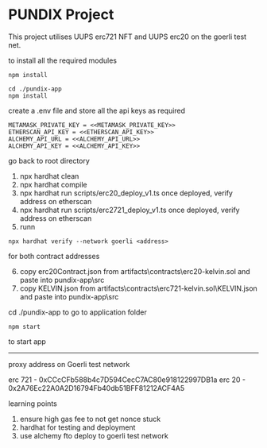 # PUNDIX Project

This project utilises UUPS erc721 NFT and UUPS erc20 on the goerli test net.

to install all the required modules

```shell
npm install

cd ./pundix-app
npm install
```

create a .env file and store all the api keys as required

```
METAMASK_PRIVATE_KEY = <<METAMASK_PRIVATE_KEY>>
ETHERSCAN_API_KEY = <<ETHERSCAN_API_KEY>>
ALCHEMY_API_URL = <<ALCHEMY_API_URL>>
ALCHEMY_API_KEY = <<ALCHEMY_API_KEY>>
```

go back to root directory

1. npx hardhat clean
2. npx hardhat compile
3. npx hardhat run scripts/erc20_deploy_v1.ts
   once deployed, verify address on etherscan
4. npx hardhat run scripts/erc2721_deploy_v1.ts
   once deployed, verify address on etherscan
5. runn

```shell
npx hardhat verify --network goerli <address>
```

for both contract addresses

6. copy erc20Contract.json from artifacts\contracts\erc20-kelvin.sol and paste into pundix-app\src
7. copy KELVIN.json from artifacts\contracts\erc721-kelvin.sol\KELVIN.json and paste into pundix-app\src

cd ./pundix-app to go to application folder

```shell
npm start
```

to start app

---

proxy address on Goerli test network

erc 721 - 0xCCcCFb588b4c7D594CecC7AC80e918122997DB1a
erc 20 - 0x2A76Ec22A0A2D16794Fb40db51BFF81212ACF4A5

learning points

1. ensure high gas fee to not get nonce stuck
2. hardhat for testing and deployment
3. use alchemy fto deploy to goerli test network
